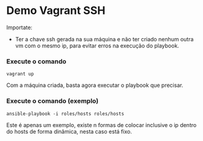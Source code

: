 # Demo Vagrant SSH 

Importate:
- Ter a chave ssh gerada na sua máquina e não ter criado nenhum outra vm com o mesmo ip, para evitar erros na execução do playbook.


### Execute o comando

```
vagrant up
```

Com a máquina criada, basta agora executar o playbook que precisar.  

### Execute o comando (exemplo)

```
ansible-playbook -i roles/hosts roles/hosts
```

Este é apenas um exemplo, existe n formas de colocar inclusive o ip dentro do hosts de forma dinâmica, nesta caso está fixo.